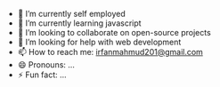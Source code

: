 
- 🔭 I’m currently self employed
- 🌱 I’m currently learning javascript
- 👯 I’m looking to collaborate on open-source projects
- 🤔 I’m looking for help with web development
- 📫 How to reach me: irfanmahmud201@gmail.com
- 😄 Pronouns: ...
- ⚡ Fun fact: ...
